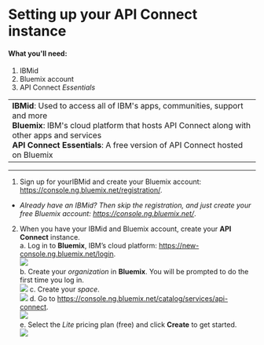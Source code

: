 # Setting up your API Connect instance

#### What you'll need:
1. IBMid
2. Bluemix account
3. API Connect _Essentials_


<table>
  <tr><td><b>IBMid</b>: Used to access all of IBM's apps, communities, support and more
    <br>
    <b>Bluemix</b>: IBM's cloud platform that hosts API Connect along with other apps and services<br>
    <b>API Connect Essentials</b>: A free version of API Connect hosted on Bluemix</td></tr>
  </table>  


---


1. Sign up for yourIBMid and create your Bluemix account: https://console.ng.bluemix.net/registration/.

- _Already have an IBMid? Then skip the registration, and just create your free Bluemix account:_ _https://console.ng.bluemix.net/_.  

2. When you have your IBMid and Bluemix account, create your **API Connect** instance.  
  a. Log in to **Bluemix**, IBM’s cloud platform: https://new-console.ng.bluemix.net/login.  
  ![](images/prereqs-1.png)  
  b. Create your _organization_ in **Bluemix**. You will be prompted to do the first time you log in.  
  ![](images/prereqs-2.png)
  c. Create your _space_.  
  ![](images/prereqs-3.png)
  d. Go to https://console.ng.bluemix.net/catalog/services/api-connect.  
  ![](images/prereqs-4.png)  
  e. Select the _Lite_ pricing plan (free) and click **Create** to get started.  
  ![](images/lite-plan.png)  

  
